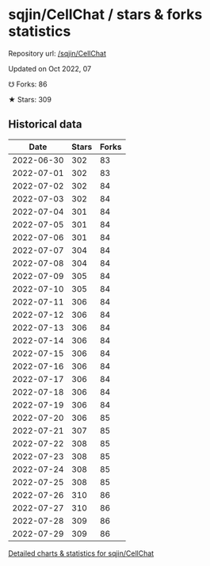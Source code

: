 # sqjin/CellChat / stars & forks statistics

Repository url: [/sqjin/CellChat](https://github.com/sqjin/CellChat)

Updated on Oct 2022, 07

☋ Forks: 86

★ Stars: 309

## Historical data
| Date | Stars | Forks |
|------|-------|-------|
| 2022-06-30 | 302 | 83 | 
| 2022-07-01 | 302 | 83 | 
| 2022-07-02 | 302 | 84 | 
| 2022-07-03 | 302 | 84 | 
| 2022-07-04 | 301 | 84 | 
| 2022-07-05 | 301 | 84 | 
| 2022-07-06 | 301 | 84 | 
| 2022-07-07 | 304 | 84 | 
| 2022-07-08 | 304 | 84 | 
| 2022-07-09 | 305 | 84 | 
| 2022-07-10 | 305 | 84 | 
| 2022-07-11 | 306 | 84 | 
| 2022-07-12 | 306 | 84 | 
| 2022-07-13 | 306 | 84 | 
| 2022-07-14 | 306 | 84 | 
| 2022-07-15 | 306 | 84 | 
| 2022-07-16 | 306 | 84 | 
| 2022-07-17 | 306 | 84 | 
| 2022-07-18 | 306 | 84 | 
| 2022-07-19 | 306 | 84 | 
| 2022-07-20 | 306 | 85 | 
| 2022-07-21 | 307 | 85 | 
| 2022-07-22 | 308 | 85 | 
| 2022-07-23 | 308 | 85 | 
| 2022-07-24 | 308 | 85 | 
| 2022-07-25 | 308 | 85 | 
| 2022-07-26 | 310 | 86 | 
| 2022-07-27 | 310 | 86 | 
| 2022-07-28 | 309 | 86 | 
| 2022-07-29 | 309 | 86 | 


[Detailed charts & statistics for sqjin/CellChat](https://reviewgithub.com/rep/sqjin/CellChat)
